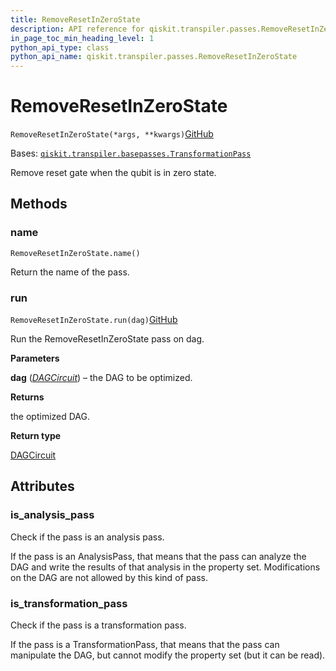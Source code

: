 ```yaml
---
title: RemoveResetInZeroState
description: API reference for qiskit.transpiler.passes.RemoveResetInZeroState
in_page_toc_min_heading_level: 1
python_api_type: class
python_api_name: qiskit.transpiler.passes.RemoveResetInZeroState
---
```


# RemoveResetInZeroState

<span id="qiskit.transpiler.passes.RemoveResetInZeroState" />

`RemoveResetInZeroState(*args, **kwargs)`[GitHub](https://github.com/qiskit/qiskit/tree/stable/0.40/qiskit/transpiler/passes/optimization/remove_reset_in_zero_state.py "view source code")

Bases: [`qiskit.transpiler.basepasses.TransformationPass`](qiskit.transpiler.TransformationPass "qiskit.transpiler.basepasses.TransformationPass")

Remove reset gate when the qubit is in zero state.

## Methods

### name

<span id="qiskit.transpiler.passes.RemoveResetInZeroState.name" />

`RemoveResetInZeroState.name()`

Return the name of the pass.

### run

<span id="qiskit.transpiler.passes.RemoveResetInZeroState.run" />

`RemoveResetInZeroState.run(dag)`[GitHub](https://github.com/qiskit/qiskit/tree/stable/0.40/qiskit/transpiler/passes/optimization/remove_reset_in_zero_state.py "view source code")

Run the RemoveResetInZeroState pass on dag.

**Parameters**

**dag** ([*DAGCircuit*](qiskit.dagcircuit.DAGCircuit "qiskit.dagcircuit.DAGCircuit")) – the DAG to be optimized.

**Returns**

the optimized DAG.

**Return type**

[DAGCircuit](qiskit.dagcircuit.DAGCircuit "qiskit.dagcircuit.DAGCircuit")

## Attributes

<span id="qiskit.transpiler.passes.RemoveResetInZeroState.is_analysis_pass" />

### is\_analysis\_pass

Check if the pass is an analysis pass.

If the pass is an AnalysisPass, that means that the pass can analyze the DAG and write the results of that analysis in the property set. Modifications on the DAG are not allowed by this kind of pass.

<span id="qiskit.transpiler.passes.RemoveResetInZeroState.is_transformation_pass" />

### is\_transformation\_pass

Check if the pass is a transformation pass.

If the pass is a TransformationPass, that means that the pass can manipulate the DAG, but cannot modify the property set (but it can be read).

